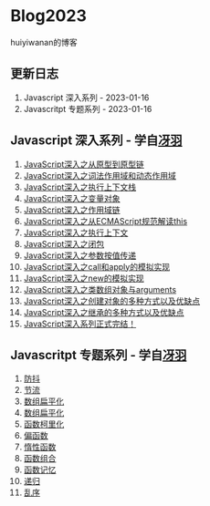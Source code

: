 # Blog2023
huiyiwanan的博客

## 更新日志
1. Javascript 深入系列 - 2023-01-16
2. Javascritpt 专题系列 - 2023-01-16

## Javascript 深入系列 - 学自[冴羽](https://github.com/mqyqingfeng/Blog)
1. [JavaScript深入之从原型到原型链](https://github.com/huiyiwanan/Blog2023/issues/1)
2. [JavaScript深入之词法作用域和动态作用域](https://github.com/huiyiwanan/Blog2023/issues/2)
3. [JavaScript深入之执行上下文栈](https://github.com/huiyiwanan/Blog2023/issues/3)
4. [JavaScript深入之变量对象](https://github.com/huiyiwanan/Blog2023/issues/4)
5. [JavaScript深入之作用域链](https://github.com/huiyiwanan/Blog2023/issues/5)
6. [JavaScript深入之从ECMAScript规范解读this](https://github.com/huiyiwanan/Blog2023/issues/6)
7. [JavaScript深入之执行上下文](https://github.com/huiyiwanan/Blog2023/issues/7)
8. [JavaScript深入之闭包](https://github.com/huiyiwanan/Blog2023/issues/8)
9. [JavaScript深入之参数按值传递](https://github.com/huiyiwanan/Blog2023/issues/9)
10. [JavaScript深入之call和apply的模拟实现](https://github.com/huiyiwanan/Blog2023/issues/10)
11. [JavaScript深入之new的模拟实现](https://github.com/huiyiwanan/Blog2023/issues/11)
12. [JavaScript深入之类数组对象与arguments](https://github.com/huiyiwanan/Blog2023/issues/12)
13. [JavaScript深入之创建对象的多种方式以及优缺点](https://github.com/huiyiwanan/Blog2023/issues/13)
14. [JavaScript深入之继承的多种方式以及优缺点](https://github.com/huiyiwanan/Blog2023/issues/14)
15. [JavaScript深入系列正式完结！](https://github.com/huiyiwanan/Blog2023/issues/15)

## Javascritpt 专题系列 - 学自[冴羽](https://github.com/mqyqingfeng/Blog)
1. [防抖](https://github.com/huiyiwanan/Blog2023/issues/16)
2. [节流](https://github.com/huiyiwanan/Blog2023/issues/17)
3. [数组扁平化](https://github.com/huiyiwanan/Blog2023/issues/18)
4. [数组扁平化](https://github.com/huiyiwanan/Blog2023/issues/18)
5. [函数柯里化](https://github.com/huiyiwanan/Blog2023/issues/19)
6. [偏函数](https://github.com/huiyiwanan/Blog2023/issues/20)
7. [惰性函数](https://github.com/huiyiwanan/Blog2023/issues/21)
8. [函数组合](https://github.com/huiyiwanan/Blog2023/issues/22)
9. [函数记忆](https://github.com/huiyiwanan/Blog2023/issues/23)
10. [递归](https://github.com/huiyiwanan/Blog2023/issues/24)
11. [乱序](https://github.com/huiyiwanan/Blog2023/issues/25)
